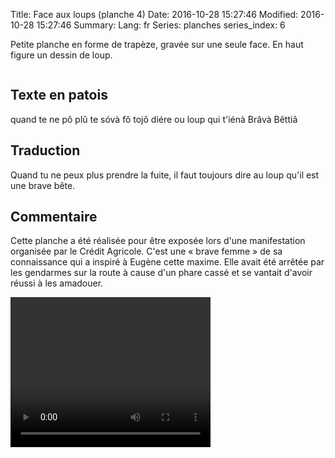 Title: Face aux loups (planche 4)
Date: 2016-10-28 15:27:46
Modified: 2016-10-28 15:27:46
Summary: 
Lang: fr
Series: planches
series_index: 6


Petite planche en forme de trapèze, gravée sur une seule face. En haut
figure un dessin de loup.

<div style="display: table; clear: both;"></div>

<figure class="image-block" style="float: left;">
  <img alt="" src="{static}/images/planche_4.png">
  <figcaption style="max-width: 234px"></figcaption>
</figure>

## Texte en patois

quand  te  ne  pô  plû  te  sóvà  fô  tojô  diére  ou  loup  qui t'iénà  Brâvà  Bêttiâ

## Traduction

Quand tu ne peux plus prendre la fuite, il faut toujours dire au loup
qu'il est une brave bête.

<figure class="image-block" style="float: right;">
  <img alt="" src="{static}/images/planche_4_dessin.png">
  <figcaption style="max-width: 201px"></figcaption>
</figure>


## Commentaire

Cette planche a été réalisée pour être exposée lors d'une
manifestation organisée par le Crédit Agricole.  C'est une « brave
femme » de sa connaissance qui a inspiré à Eugène cette maxime. Elle
avait été arrêtée par les gendarmes sur la route à cause d'un phare
cassé et se vantait d'avoir réussi à les amadouer.</p>

<video width="320" height="240" controls>
  <source src="https://d1njpgd0ygatdn.cloudfront.net/video_4.mp4" type="video/mp4">
</video>
